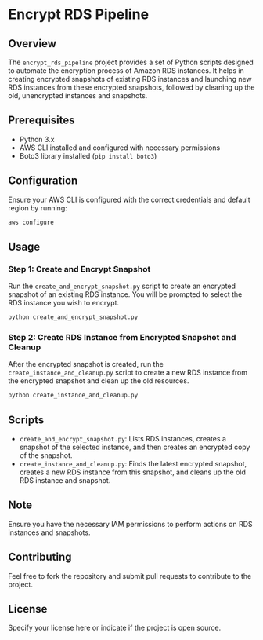 # Encrypt RDS Pipeline

## Overview

The `encrypt_rds_pipeline` project provides a set of Python scripts designed to automate the encryption process of Amazon RDS instances. It helps in creating encrypted snapshots of existing RDS instances and launching new RDS instances from these encrypted snapshots, followed by cleaning up the old, unencrypted instances and snapshots.

## Prerequisites

- Python 3.x
- AWS CLI installed and configured with necessary permissions
- Boto3 library installed (`pip install boto3`)

## Configuration

Ensure your AWS CLI is configured with the correct credentials and default region by running:

```bash
aws configure
```

## Usage

### Step 1: Create and Encrypt Snapshot

Run the `create_and_encrypt_snapshot.py` script to create an encrypted snapshot of an existing RDS instance. You will be prompted to select the RDS instance you wish to encrypt.

```bash
python create_and_encrypt_snapshot.py
```

### Step 2: Create RDS Instance from Encrypted Snapshot and Cleanup

After the encrypted snapshot is created, run the `create_instance_and_cleanup.py` script to create a new RDS instance from the encrypted snapshot and clean up the old resources.

```bash
python create_instance_and_cleanup.py
```

## Scripts

- `create_and_encrypt_snapshot.py`: Lists RDS instances, creates a snapshot of the selected instance, and then creates an encrypted copy of the snapshot.
- `create_instance_and_cleanup.py`: Finds the latest encrypted snapshot, creates a new RDS instance from this snapshot, and cleans up the old RDS instance and snapshot.

## Note

Ensure you have the necessary IAM permissions to perform actions on RDS instances and snapshots.

## Contributing

Feel free to fork the repository and submit pull requests to contribute to the project.

## License

Specify your license here or indicate if the project is open source.
